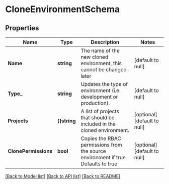 # CloneEnvironmentSchema

## Properties
Name | Type | Description | Notes
------------ | ------------- | ------------- | -------------
**Name** | **string** | The name of the new cloned environment, this cannot be changed later | [default to null]
**Type_** | **string** | Updates the type of environment (i.e. development or production). | [default to null]
**Projects** | **[]string** | A list of projects that should be included in the cloned environment. | [optional] [default to null]
**ClonePermissions** | **bool** | Copies the RBAC permissions from the source environment if true. Defaults to true | [optional] [default to null]

[[Back to Model list]](../README.md#documentation-for-models) [[Back to API list]](../README.md#documentation-for-api-endpoints) [[Back to README]](../README.md)


